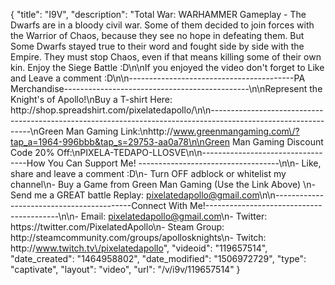 {
    "title": "I9V",
    "description": "Total War: WARHAMMER Gameplay - The Dwarfs are in a bloody civil war.  Some of them decided to join forces with the Warrior of Chaos, because they see no hope in defeating them.  But Some Dwarfs stayed true to their word and fought side by side with the Empire.  They must stop Chaos, even if that means killing some of their own kin.  Enjoy the Siege Battle :D\n\nIf you enjoyed the video don't forget to Like and Leave a comment :D\n\n-----------------------------------------PA Merchandise----------------------------------------------\n\nRepresent the Knight's of Apollo!\nBuy a T-shirt Here: http:\/\/shop.spreadshirt.com\/pixelatedapollo\/\n\n---------------------------------------------------------------------------------------------------------------\nGreen Man Gaming Link:\nhttp:\/\/www.greenmangaming.com\/?tap_a=1964-996bbb&tap_s=29753-aa0a78\n\nGreen Man Gaming Discount Code 20% Off:\nPIXELA-TEDAPO-LLOSVE\n\n----------------------------------How You Can Support Me! -----------------------------------\n\n- Like, share and leave a comment :D\n- Turn OFF adblock or whitelist my channel\n- Buy a Game from Green Man Gaming (Use the Link Above) \n- Send me a GREAT battle Replay: pixelatedapollo@gmail.com\n\n------------------------------------------Connect With Me!-----------------------------------------\n\n- Email: pixelatedapollo@gmail.com\n- Twitter: https:\/\/twitter.com\/PixelatedApollo\n- Steam Group:  http:\/\/steamcommunity.com\/groups\/apollosknights\n- Twitch: http:\/\/www.twitch.tv\/pixelatedapollo",
    "videoid": "119657514",
    "date_created": "1464958802",
    "date_modified": "1506972729",
    "type": "captivate",
    "layout": "video",
    "url": "\/v\/i9v\/119657514"
}